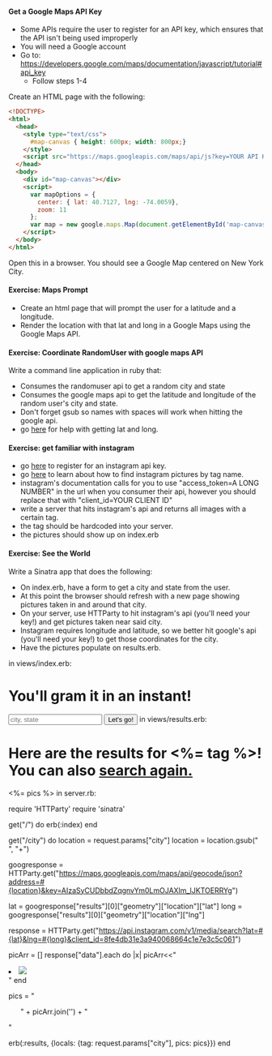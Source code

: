 #### Get a Google Maps API Key
- Some APIs require the user to register for an API key, which ensures that the API isn't being used improperly
- You will need a Google account
- Go to: https://developers.google.com/maps/documentation/javascript/tutorial#api_key
  - Follow steps 1-4

Create an HTML page with the following:  
```html
<!DOCTYPE>
<html>
  <head>
    <style type="text/css">
      #map-canvas { height: 600px; width: 800px;}
    </style>
    <script src="https://maps.googleapis.com/maps/api/js?key=YOUR API KEY HERE"></script>
  </head>
  <body>
    <div id="map-canvas"></div>
    <script>
      var mapOptions = {
        center: { lat: 40.7127, lng: -74.0059},
        zoom: 11
      };
      var map = new google.maps.Map(document.getElementById('map-canvas'), mapOptions);
    </script>
  </body>
</html>
```

Open this in a browser.  You should see a Google Map centered on New York City.

#### Exercise: Maps Prompt
- Create an html page that will prompt the user for a latitude and a longitude.
- Render the location with that lat and long in a Google Maps using the Google Maps API.

#### Exercise: Coordinate RandomUser with google maps API
Write a command line application in ruby that:
- Consumes the randomuser api to get a random city and state
- Consumes the google maps api to get the latitude and longitude of the random user's city and state.
- Don't forget gsub so names with spaces will work when hitting the google api.
- go [here](https://developers.google.com/maps/documentation/geocoding/#JSON) for help with getting lat and long.


#### Exercise: get familiar with instagram
- go [here](http://instagram.com/developer/register/#) to register for an instagram api key.
- go [here](http://instagram.com/developer/endpoints/tags/#) to learn about how to find instagram pictures by tag name.
- instagram's documentation calls for you to use "access_token=A LONG NUMBER" in the url when you consumer their api, however you should replace that with "client_id=YOUR CLIENT ID"
- write a server that hits instagram's api and returns all images with a certain tag.
- the tag should be hardcoded into your server.
- the pictures should show up on index.erb


#### Exercise: See the World
Write a Sinatra app that does the following:
  - On index.erb, have a form to get a city and state from the user.
  - At this point the browser should refresh with a new page showing pictures taken in and around that city.
  - On your server, use HTTParty to hit instagram's api (you'll need your key!) and get pictures taken near said city.
  - Instagram requires longitude and latitude, so we better hit google's api (you'll need your key!) to get those coordinates for the city.
  - Have the pictures populate on results.erb.

in views/index.erb:

<html>
<body>
<h1>You'll gram it in an instant!</h1>

<form action="/city" method="GET">
<input type="text" name="city" placeholder="city, state">
<button>Let's go!</button>

</body>
</html>
in views/results.erb:

<html>
<body>
<h1>Here are the results for <%= tag %>! You can also
<a href="/">search again.</a>
</h1>
<%= pics %>
</body>
</html>
in server.rb:

require 'HTTParty'
require 'sinatra'

get("/") do
erb(:index)
end

get("/city") do
location = request.params["city"]
location = location.gsub(" ", "+")

googresponse = HTTParty.get("https://maps.googleapis.com/maps/api/geocode/json?address=#{location}&key=AIzaSyCUDbbdZqgnvYm0LmOJAXlm_lJKTOERRYg")

lat = googresponse["results"][0]["geometry"]["location"]["lat"]
long = googresponse["results"][0]["geometry"]["location"]["lng"]

response = HTTParty.get("https://api.instagram.com/v1/media/search?lat=#{lat}&lng=#{long}&client_id=8fe4db31e3a940068664c1e7e3c5c061")

picArr = []
response["data"].each do |x|
picArr<<"<li><img src='#{x["images"]["standard_resolution"]["url"]}'></li>"
end

pics = "<div><ul>" + picArr.join('') + "</ul></div>"

erb(:results, {locals: {tag: request.params["city"], pics: pics}})
end
